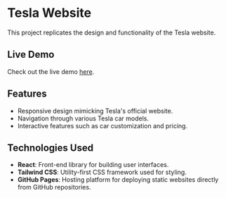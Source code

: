 # Tesla Website

This project replicates the design and functionality of the Tesla website.

## Live Demo

Check out the live demo [here](https://varungaikwad.github.io/tesla/).

## Features

- Responsive design mimicking Tesla's official website.
- Navigation through various Tesla car models.
- Interactive features such as car customization and pricing.

## Technologies Used

- **React**: Front-end library for building user interfaces.
- **Tailwind CSS**: Utility-first CSS framework used for styling.
- **GitHub Pages**: Hosting platform for deploying static websites directly from GitHub repositories.
